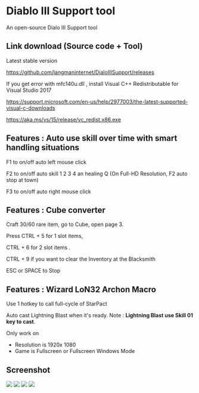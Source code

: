 # Diablo III Support tool
An open-source Dialo III Support tool

Link download (Source code + Tool)
------------
Latest stable version

https://github.com/langmaninternet/DialoIIISupport/releases



If you get error with mfc140u.dll , install Visual C++ Redistributable for Visual Studio 2017

https://support.microsoft.com/en-us/help/2977003/the-latest-supported-visual-c-downloads

https://aka.ms/vs/15/release/vc_redist.x86.exe



Features : Auto use skill over time with smart handling situations
------------

F1 to on/off auto left mouse click

F2 to on/off auto skill 1 2 3 4 an healing Q (On Full-HD Resolution, F2 auto stop at town)

F3 to on/off auto right mouse click



Features : Cube converter
------------

Craft 30/60 rare item, go to Cube, open page 3. 

Press CTRL + 5 for 1 slot items,  

CTRL + 6 for 2 slot items .

CTRL + 9 if you want to clear the Inventory at the Blacksmith

ESC or SPACE to Stop 


Features : Wizard LoN32 Archon Macro
------------
Use 1 hotkey to call full-cycle of StarPact

Auto cast Lightning Blast when it's ready. Note : **Lightning Blast use Skill 01 key to cast**.

Only work on
+ Resolution is 1920x 1080 
+ Game is Fullscreen or Fullscreen Windows Mode



Screenshot
------------
![](FinalRelease/Screen06.png)
![](FinalRelease/Cube02.png)
![](FinalRelease/Cube03.png)
![](FinalRelease/Cube04.png)


